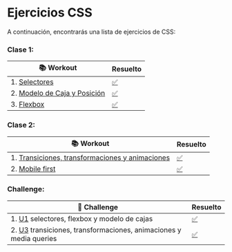 # Ejercicios CSS 

A continuación, encontrarás una lista de ejercicios de CSS:

### Clase 1:

| 📚 Workout                                                                                                          |    Resuelto                                                                           |
| --------------------------------------------------------------------------------------------------------------------|----------------------------------------------------------------------------------------|
| 1. [Selectores](https://stackblitz.com/edit/css-selectores?file=index.html)                                         | [✅](https://stackblitz.com/edit/css-selectores-gcvjd7?file=index.html)               |
| 2. [Modelo de Caja y Posición](https://stackblitz.com/edit/css-modelo-de-caja-posicion?file=index.html,styles.css)  | [✅](https://stackblitz.com/edit/css-modelo-de-caja-posicion-pny7yt?file=index.html)  |
| 3. [Flexbox](https://stackblitz.com/edit/css-display-flexbox?file=index.html)                                       | [✅](https://stackblitz.com/edit/css-display-flexbox-wkalmz?file=index.html)          |


### Clase 2:

| 📚 Workout                                                                                                                                 |    Resuelto       |
| --------------------------------------------------------------------------------------------------------------------------------------------|-----------|
| 1. [Transiciones, transformaciones y animaciones](https://stackblitz.com/edit/css-transformaciones-transiciones-animacione?file=index.html) | [✅](https://stackblitz.com/edit/css-transformaciones-transiciones-animacione-mw9uzn?file=index.html) |
| 2. [Mobile first](https://stackblitz.com/edit/mobyle-first-media-queries?file=index.html)                                                   | [✅](https://stackblitz.com/edit/mobyle-first-media-queries-xujfwc?file=index.html)                   |


### Challenge:

| 🚀 Challenge                                                                                                                               |        Resuelto     |
| --------------------------------------------------------------------------------------------------------------------------------------------|---------------------------|
| 1. [U1](https://stackblitz.com/edit/1-2-css-entregable?file=index.html)  selectores, flexbox y modelo de cajas                               | [✅](https://stackblitz.com/edit/1-2-css-entregable-8yahzv?file=index.html)  |
| 2. [U3](https://stackblitz.com/edit/1-3-css-entregable?file=index.html)  transiciones, transformaciones, animaciones y media queries         | [✅](https://stackblitz.com/edit/1-3-css-entregable-gtfcft?file=index.html)               |

